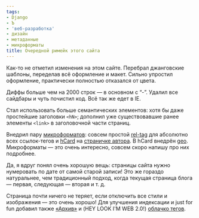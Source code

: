 ```yaml
---
tags:
- Django
- Ъ
- 'веб-разработка'
- дизайн
- метаданные
- микроформаты
title: Очередной римейк этого сайта
---
```


Как-то не отметил изменения на этом сайте. Перебрал джанговские шаблоны,
переделав всё оформление и макет. Сильно упростил оформление,
практически полностью отказался от цвета.

Диффы больше чем на 2000 строк — в основном с “-”. Удалил все сайдбары и
чуть почистил код. Всё так же едет в IE.

Стал использовать больше семантических элементов: хотя бы даже
простейшие заголовки `<hN>`; дополнил уже существовавшие ранее элементы
`<link>` в заголовочной части страниц.

Внедрил пару [микроформатов][]: совсем простой [rel-tag][] для абсолютно
всех ссылок-тегов и [hCard][] на [страничке автора][]. В hCard внедрён
[geo][]. Микроформаты — это очень интересно, совсем скоро напишу про них
подробнее.

Да, я вдруг понял очень хорошую вещь: страницы сайта нужно нумеровать по
дате от самой старой записи! Это же гораздо натуральнее, чем
традиционный подход, когда текущая страница блога — первая, следующая —
вторая и т. д.

Страница почти ничего не теряет, если отключить все стили и изображения
— это очень хорошо! Для улучшения индексации и just for fun добавил
также [«Архив»][] и (HEY LOOK I'M WEB 2.0!) [облачко тегов][].

  [микроформатов]: http://www.microformats.org/
  [rel-tag]: http://microformats.org/wiki/rel-tag/
  [hCard]: http://microformats.org/wiki/hcard/
  [страничке автора]: http://dzhus.org/about.html
  [geo]: http://microformats.org/wiki/geo/
  [«Архив»]: http://dzhus.org/blog/archive/
  [облачко тегов]: http://dzhus.org/posts/tag/
